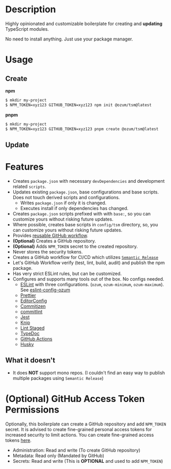 # Description

Highly opinionated and customizable boilerplate for creating and **updating** TypeScript modules.

No need to install anything. Just use your package manager.

# Usage

## Create

**npm**

```sh
$ mkdir my-project
$ NPM_TOKEN=xyz123 GITHUB_TOKEN=xyz123 npm init @ozum/tsm@latest
```

**pnpm**

```sh
$ mkdir my-project
$ NPM_TOKEN=xyz123 GITHUB_TOKEN=xyz123 pnpm create @ozum/tsm@latest
```

## Update

# Features

- Creates `package.json` with necessary `devDependencies` and development related `scripts`.
- Updates existing `package.json`, base configurations and base scripts. Does not touch derived scripts and configurations.
  - Writes `package.json` if only it is changed.
  - Executes install if only dependencies has changed.
- Creates `package.json` scripts prefixed with with `base:`, so you can customize yours without risking future updates.
- Where possible, creates base scripts in `config/tsm` directory, so, you can customize yours without risking future updates.
- Provides [reusable GitHub workflow](https://docs.github.com/en/actions/using-workflows/reusing-workflows).
- **(Optional)** Creates a GitHub repository.
- **(Optional)** Adds `NPM_TOKEN` secret to the created repository.
- Never stores the security tokens.
- Creates a GitHub workflow for CI/CD which utilizes [`Semantic Release`](https://semantic-release.gitbook.io/semantic-release/)
- Let's GitHub Workflow verify (test, lint, build, audit) and publish the npm package.
- Has very strict ESLint rules, but can be customized.
- Configures and supports many tools out of the box. No configs needed.
  - [ESLint](https://eslint.org/) with three configurations. (`ozum`, `ozum-minimum`, `ozum-maximum`). See [eslint-config-ozum](https://www.npmjs.com/package/eslint-config-ozum)
  - [Prettier](https://prettier.io/)
  - [EditorConfig](https://editorconfig.org/)
  - [Commitizen](http://commitizen.github.io/cz-cli/)
  - [commitlint](https://commitlint.js.org/)
  - [Jest](https://jestjs.io/)
  - [Knip](https://github.com/webpro/knip)
  - [Lint Staged](https://github.com/okonet/lint-staged)
  - [TypeDoc](https://typedoc.org/)
  - [GitHub Actions](https://docs.github.com/en/actions)
  - [Husky](https://typicode.github.io/husky/)

## What it doesn't

- It does **NOT** support mono repos. (I couldn't find an easy way to publish multiple packages using `Semantic Release`)

# (Optional) GitHub Access Token Permissions

Optionally, this boilerplate can create a GitHub repository and add `NPM_TOKEN` secret. It is advised to create fine-grained personal access tokens for increased security to limit actions. You can create fine-grained access tokens [here](https://github.com/settings/personal-access-tokens/new).

- Administration: Read and write (To create GitHub repository)
- Metadata: Read only (Mandated by GitHub)
- Secrets: Read and write (This is **OPTIONAL** and used to add `NPM_TOKEN`)
